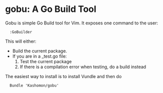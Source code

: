 gobu: A Go Build Tool
====

Gobu is simple Go Build tool for Vim.  It exposes one command to the user:

      :GoBuilder

This will either:

  - Build the current package.
  - If you are in a \_test.go file:
    1. Test the current package
    2. If there is a compilation error when testing, do a build instead

The easiest way to install is to install Vundle and then do

      Bundle 'Kashomon/gobu'
